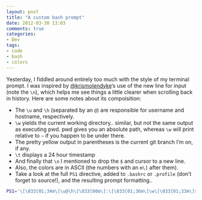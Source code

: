 ```yaml
---
layout: post
title: "A custom bash prompt"
date: 2012-03-30 13:03
comments: true
categories:
- Dev
tags:
- code
- bash
- colors
---
```


Yesterday, I fiddled around entirely too much with the style of my terminal prompt. I was inspired by [@krismolendyke](http://twitter.com/#!/krismolendyke)‘s use of the new line for input (note the `\n`), which helps me see things a little clearer when scrolling back in history. Here are some notes about its compoisition:

* The `\u` and `\h` (separated by an `@`) are responsible for username and hostname, respectively.
* `\w` yields the current working directory.. similar, but not the same output as executing pwd. pwd gives you an absolute path, whereas `\w` will print relative to `~` if you happen to be under there.
* The pretty yellow output in parentheses is the current git branch I’m on, if any.
* `\t` displays a 24 hour timestamp
* And finally that `\n` I mentioned to drop the `$` and cursor to a new line.
* Also, the colors are in ASCII (the numbers with an `m\]` after them).
* Take a look at the full `PS1` directive, added to `.bashrc` or `.profile` (don’t forget to source!), and the resulting prompt formatting..

``` bash
PS1='\[\033[01;34m\]\u@\h\[\033[00m\]:\[\033[01;36m\]\w\[\033[01;33m\]$(__git_ps1 "(%s)")\[\033[00m\]:\t\n\[\033[01;33m\]$\[\033[00m\] '
```


